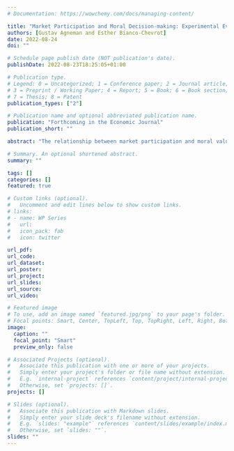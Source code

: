 ```yaml
---
# Documentation: https://wowchemy.com/docs/managing-content/

title: "Market Participation and Moral Decision-making: Experimental Evidence from Greenland"
authors: [Gustav Agneman and Esther Bianco-Chevrot]
date: 2022-08-24
doi: ""

# Schedule page publish date (NOT publication's date).
publishDate: 2022-08-23T18:25:05+01:00

# Publication type.
# Legend: 0 = Uncategorized; 1 = Conference paper; 2 = Journal article;
# 3 = Preprint / Working Paper; 4 = Report; 5 = Book; 6 = Book section;
# 7 = Thesis; 8 = Patent
publication_types: ["2"]

# Publication name and optional abbreviated publication name.
publication: "Forthcoming in the Economic Journal"
publication_short: ""

abstract: "The relationship between market participation and moral values has been an object of a long-lasting debate in economics. Yet, to date little credible empirical evidence exists. In this study, we examine the relationship between market participation and moral decision-making by conducting rule-breaking experiments in 13 villages across Greenland (N=543), where stark contrasts in market participation within villages allow us to hold village-level factors constant. First, we document a robust positive association between market participation and moral behavior towards anonymous others. Second, we find that market-integrated participants display universalism in moral decision-making, whereas subsistence economy participants make more honest decisions toward co-villagers. A battery of robustness tests confirm that the behavioral differences between market and subsistence economy participants are not driven by variation in socioeconomic characteristics, childhood background, cultural identities, kinship structure, global connectedness, or exposure to religious and political institutions."

# Summary. An optional shortened abstract.
summary: ""

tags: []
categories: []
featured: true

# Custom links (optional).
#   Uncomment and edit lines below to show custom links.
# links:
# - name: WP Series
#   url: 
#   icon_pack: fab
#   icon: twitter

url_pdf: 
url_code:
url_dataset:
url_poster:
url_project:
url_slides:
url_source:
url_video:

# Featured image
# To use, add an image named `featured.jpg/png` to your page's folder. 
# Focal points: Smart, Center, TopLeft, Top, TopRight, Left, Right, BottomLeft, Bottom, BottomRight.
image:
  caption: ""
  focal_point: "Smart"
  preview_only: false

# Associated Projects (optional).
#   Associate this publication with one or more of your projects.
#   Simply enter your project's folder or file name without extension.
#   E.g. `internal-project` references `content/project/internal-project/index.md`.
#   Otherwise, set `projects: []`.
projects: []

# Slides (optional).
#   Associate this publication with Markdown slides.
#   Simply enter your slide deck's filename without extension.
#   E.g. `slides: "example"` references `content/slides/example/index.md`.
#   Otherwise, set `slides: ""`.
slides: ""
---
```

